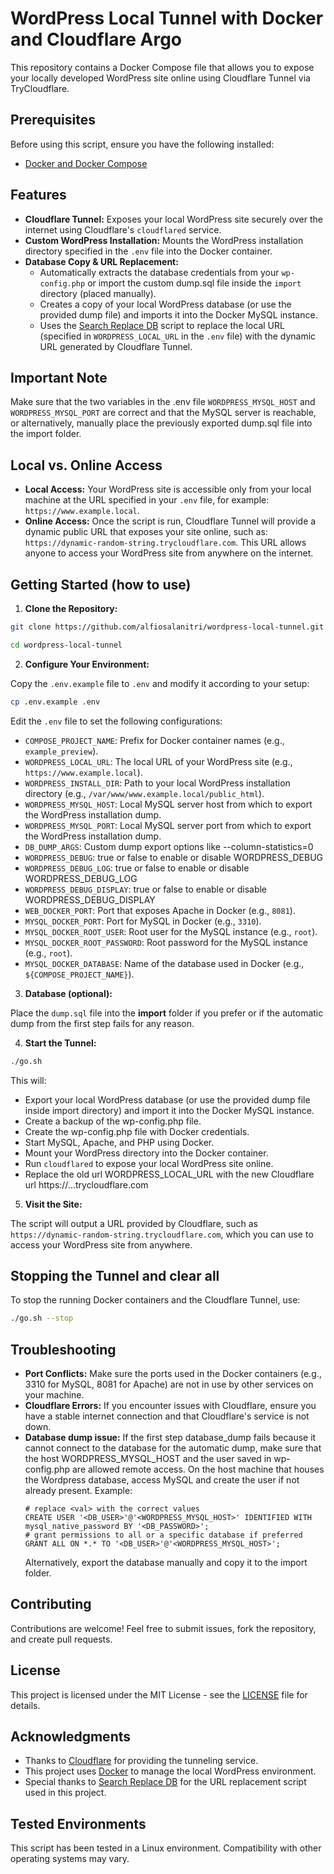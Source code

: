 # WordPress Local Tunnel with Docker and Cloudflare Argo

This repository contains a Docker Compose file that allows you to expose your locally developed WordPress site online using Cloudflare Tunnel via TryCloudflare.

## Prerequisites

Before using this script, ensure you have the following installed:

- [Docker and Docker Compose](https://www.docker.com/)

## Features

- **Cloudflare Tunnel:** Exposes your local WordPress site securely over the internet using Cloudflare's `cloudflared` service.
- **Custom WordPress Installation:** Mounts the WordPress installation directory specified in the `.env` file into the Docker container.
- **Database Copy & URL Replacement:**
    - Automatically extracts the database credentials from your `wp-config.php` or import the custom dump.sql file inside the `import` directory (placed manually).
    - Creates a copy of your local WordPress database (or use the provided dump file) and imports it into the Docker MySQL instance.
    - Uses the [Search Replace DB](https://github.com/interconnectit/search-replace-db) script to replace the local URL (specified in `WORDPRESS_LOCAL_URL` in the `.env` file) with the dynamic URL generated by Cloudflare Tunnel.

## Important Note

Make sure that the two variables in the .env file `WORDPRESS_MYSQL_HOST` and `WORDPRESS_MYSQL_PORT` are correct and that the MySQL server is reachable, or alternatively, manually place the previously exported dump.sql file into the import folder.

## Local vs. Online Access

- **Local Access:** Your WordPress site is accessible only from your local machine at the URL specified in your `.env` file, for example: `https://www.example.local`.
- **Online Access:** Once the script is run, Cloudflare Tunnel will provide a dynamic public URL that exposes your site online, such as: `https://dynamic-random-string.trycloudflare.com`. This URL allows anyone to access your WordPress site from anywhere on the internet.

## Getting Started (how to use)

1. **Clone the Repository:**

```bash
git clone https://github.com/alfiosalanitri/wordpress-local-tunnel.git #or download the package zip from latest release

cd wordpress-local-tunnel
```

2. **Configure Your Environment:**

Copy the `.env.example` file to `.env` and modify it according to your setup:

```bash
cp .env.example .env
```

Edit the `.env` file to set the following configurations:

- `COMPOSE_PROJECT_NAME`: Prefix for Docker container names (e.g., `example_preview`).
- `WORDPRESS_LOCAL_URL`: The local URL of your WordPress site (e.g., `https://www.example.local`).
- `WORDPRESS_INSTALL_DIR`: Path to your local WordPress installation directory (e.g., `/var/www/www.example.local/public_html`).
- `WORDPRESS_MYSQL_HOST`: Local MySQL server host from which to export the WordPress installation dump.
- `WORDPRESS_MYSQL_PORT`: Local MySQL server port from which to export the WordPress installation dump.
- `DB_DUMP_ARGS`: Custom dump export options like --column-statistics=0
- `WORDPRESS_DEBUG`: true or false to enable or disable WORDPRESS_DEBUG
- `WORDPRESS_DEBUG_LOG`: true or false to enable or disable WORDPRESS_DEBUG_LOG
- `WORDPRESS_DEBUG_DISPLAY`: true or false to enable or disable WORDPRESS_DEBUG_DISPLAY
- `WEB_DOCKER_PORT`: Port that exposes Apache in Docker (e.g., `8081`).
- `MYSQL_DOCKER_PORT`: Port for MySQL in Docker (e.g., `3310`).
- `MYSQL_DOCKER_ROOT_USER`: Root user for the MySQL instance (e.g., `root`).
- `MYSQL_DOCKER_ROOT_PASSWORD`: Root password for the MySQL instance (e.g., `root`).
- `MYSQL_DOCKER_DATABASE`: Name of the database used in Docker (e.g., `${COMPOSE_PROJECT_NAME}`).

3. **Database (optional):**

Place the `dump.sql` file into the **import** folder if you prefer or if the automatic dump from the first step fails for any reason.

4. **Start the Tunnel:**

```bash
./go.sh
```

This will:

- Export your local WordPress database (or use the provided dump file inside import directory) and import it into the Docker MySQL instance.
- Create a backup of the wp-config.php file.
- Create the wp-config.php file with Docker credentials.
- Start MySQL, Apache, and PHP using Docker.
- Mount your WordPress directory into the Docker container.
- Run `cloudflared` to expose your local WordPress site online.
- Replace the old url WORDPRESS_LOCAL_URL with the new Cloudflare url https://...trycloudflare.com

5. **Visit the Site:**

The script will output a URL provided by Cloudflare, such as `https://dynamic-random-string.trycloudflare.com`, which you can use to access your WordPress site from anywhere.

## Stopping the Tunnel and clear all

To stop the running Docker containers and the Cloudflare Tunnel, use:

```bash
./go.sh --stop
```

## Troubleshooting

- **Port Conflicts:** Make sure the ports used in the Docker containers (e.g., 3310 for MySQL, 8081 for Apache) are not in use by other services on your machine.
- **Cloudflare Errors:** If you encounter issues with Cloudflare, ensure you have a stable internet connection and that Cloudflare's service is not down.
- **Database dump issue:** If the first step database_dump fails because it cannot connect to the database for the automatic dump, make sure that the host WORDPRESS_MYSQL_HOST and the user saved in wp-config.php are allowed remote access. On the host machine that houses the Wordpress database, access MySQL and create the user if not already present. Example: 
    ```
    # replace <val> with the correct values
    CREATE USER '<DB_USER>'@'<WORDPRESS_MYSQL_HOST>' IDENTIFIED WITH mysql_native_password BY '<DB_PASSWORD>';
    # grant permissions to all or a specific database if preferred
    GRANT ALL ON *.* TO '<DB_USER>'@'<WORDPRESS_MYSQL_HOST>';
    ```
    Alternatively, export the database manually and copy it to the import folder.

## Contributing

Contributions are welcome! Feel free to submit issues, fork the repository, and create pull requests.

## License

This project is licensed under the MIT License - see the [LICENSE](LICENSE) file for details.

## Acknowledgments

- Thanks to [Cloudflare](https://www.cloudflare.com/) for providing the tunneling service.
- This project uses [Docker](https://www.docker.com/) to manage the local WordPress environment.
- Special thanks to [Search Replace DB](https://github.com/interconnectit/search-replace-db) for the URL replacement script used in this project.

## Tested Environments

This script has been tested in a Linux environment. Compatibility with other operating systems may vary.